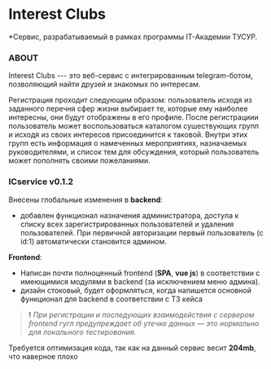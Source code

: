 # Interest Clubs 
*Сервис, разрабатываемый в рамках программы IT-Академии ТУСУР.  
### ABOUT
Interest Clubs --- это веб-сервис с интегрированным telegram-ботом, позволяющий найти друзей и знакомых по интересам. 

Регистрация проходит следующим образом:  пользователь исходя из заданного перечня сфер жизни выбирает те, которые ему наиболее интересны, они будут отображены в его профиле. После регистрациии пользователь может воспользоваться каталогом сушествующих групп и исходя из своих интересов присоединится к таковой. Внутри этих групп есть информация о намеченных мероприятиях, назначаемых руководителями, и список тем для обсуждения, который пользователь может пополнять своими пожеланиями. 

### **ICservice v0.1.2**

Внесены глобальные изменения в **backend**: 

- добавлен функционал назначения администратора, доступа к списку всех зарегистрированных пользователей и удаления пользователей. При первичной авторизации первый пользователь (с id:1) автоматически становится админом. 

**Frontend**:

- Написан почти полноценный frontend (**SPA**, **vue js**) в соответствии с имеющимися модулями в backend (за исключением меню админа). 
- дизайн стоковый, будет оформляться, когда напишется основной функционал для backend в соответствии с ТЗ кейса

> **!** _При регистрации и последующих взаимодействия с сервером frontend гугл предупреждает об утечке данных — это нормально для локального тестирования._

Требуется оптимизация кода, так как на данный сервис весит **204mb**, что наверное плохо
